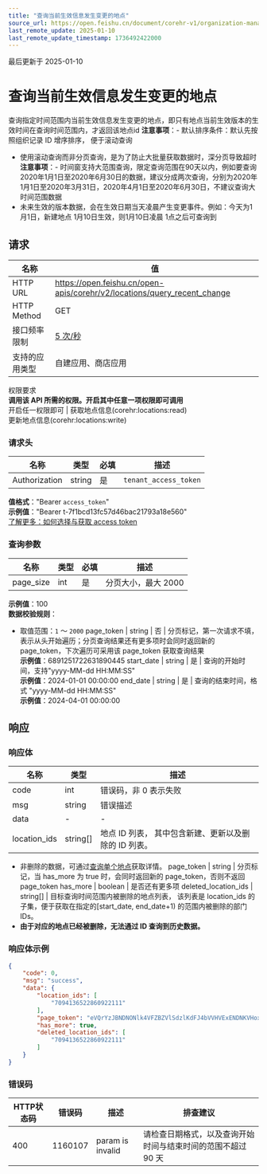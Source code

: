 ```yaml
---
title: "查询当前生效信息发生变更的地点"
source_url: https://open.feishu.cn/document/corehr-v1/organization-management/location/query_recent_change
last_remote_update: 2025-01-10
last_remote_update_timestamp: 1736492422000
---
```

最后更新于 2025-01-10

# 查询当前生效信息发生变更的地点

查询指定时间范围内当前生效信息发生变更的地点，即只有地点当前生效版本的生效时间在查询时间范围内，才返回该地点id
**注意事项**：- 默认排序条件：默认先按照组织记录 ID 增序排序， 便于滚动查询
- 使用滚动查询而非分页查询，是为了防止大批量获取数据时，深分页导致超时
**注意事项**：- 时间窗支持大范围查询，限定查询范围在90天以内，例如要查询2020年1月1日至2020年6月30日的数据，建议分成两次查询，分别为2020年1月1日至2020年3月31日，2020年4月1日至2020年6月30日，不建议查询大时间范围数据 
- 未来生效的版本数据，会在生效日期当天凌晨产生变更事件。例如：今天为1月1日，新建地点 1月10日生效，则1月10日凌晨 1点之后可查询到

## 请求
名称 | 值
---|---
HTTP URL | https://open.feishu.cn/open-apis/corehr/v2/locations/query_recent_change
HTTP Method | GET
接口频率限制 | [5 次/秒](https://open.feishu.cn/document/ukTMukTMukTM/uUzN04SN3QjL1cDN)
支持的应用类型 | 自建应用、商店应用
权限要求  
            **调用该 API 所需的权限。开启其中任意一项权限即可调用**  
            开启任一权限即可 | 获取地点信息(corehr:locations:read)  
            更新地点信息(corehr:locations:write)

### 请求头

名称 | 类型 | 必填 | 描述
--- | --- | --- | ---
Authorization | string | 是 | `tenant_access_token`  
**值格式**："Bearer `access_token`"  
**示例值**："Bearer t-7f1bcd13fc57d46bac21793a18e560"  
[了解更多：如何选择与获取 access token](https://open.feishu.cn/document/uAjLw4CM/ugTN1YjL4UTN24CO1UjN/trouble-shooting/how-to-choose-which-type-of-token-to-use)

### 查询参数

名称 | 类型 | 必填 | 描述
--- | --- | --- | ---
page_size | int | 是 | 分页大小，最大 2000  
**示例值**：100  
**数据校验规则**：  
- 取值范围：`1` ～ `2000`
page_token | string | 否 | 分页标记，第一次请求不填，表示从头开始遍历；分页查询结果还有更多项时会同时返回新的 page_token，下次遍历可采用该 page_token 获取查询结果  
**示例值**：6891251722631890445
start_date | string | 是 | 查询的开始时间，支持"yyyy-MM-dd HH:MM:SS"  
**示例值**：2024-01-01 00:00:00
end_date | string | 是 | 查询的结束时间，格式 "yyyy-MM-dd HH:MM:SS"  
**示例值**：2024-04-01 00:00:00

## 响应

### 响应体

名称 | 类型 | 描述
--- | --- | ---
code | int | 错误码，非 0 表示失败
msg | string | 错误描述
data | \- | \-
location_ids | string\[\] | 地点 ID 列表， 其中包含新建、更新以及删除的 ID 列表。  
- 非删除的数据，可通过[查询单个地点](https://open.feishu.cn/document/uAjLw4CM/ukTMukTMukTM/reference/corehr-v1/location/get)获取详情。
page_token | string | 分页标记，当 has_more 为 true 时，会同时返回新的 page_token，否则不返回 page_token
has_more | boolean | 是否还有更多项
deleted_location_ids | string\[\] | 目标查询时间范围内被删除的地点列表，  该列表是  location_ids 的子集，便于获取在指定的[start_date, end_date+1) 的范围内被删除的部门 IDs。  
- **由于对应的地点已经被删除，无法通过 ID 查询到历史数据。**

### 响应体示例
```json
{
    "code": 0,
    "msg": "success",
    "data": {
        "location_ids": [
            "7094136522860922111"
        ],
        "page_token": "eVQrYzJBNDNONlk4VFZBZVlSdzlKdFJ4bVVHVExENDNKVHoxaVdiVnViQT0=",
        "has_more": true,
        "deleted_location_ids": [
            "7094136522860922111"
        ]
    }
}
```

### 错误码

HTTP状态码 | 错误码 | 描述 | 排查建议
--- | --- | --- | ---
400 | 1160107 | param is invalid | 请检查日期格式，以及查询开始时间与结束时间的范围不超过 90 天
